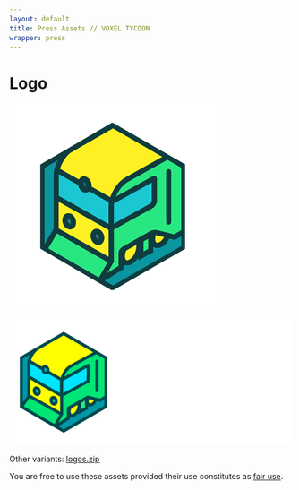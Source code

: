 ```yaml
---
layout: default
title: Press Assets // VOXEL TYCOON
wrapper: press
---
```


# Logo

![Logo](/assets/press/voxeltycoon.png)

![Logo](/assets/press/voxeltycoon_text.png)

Other variants: [logos.zip](/assets/press/logos.zip)

You are free to use these assets provided their use constitutes as [fair use](https://en.wikipedia.org/wiki/Fair_use).